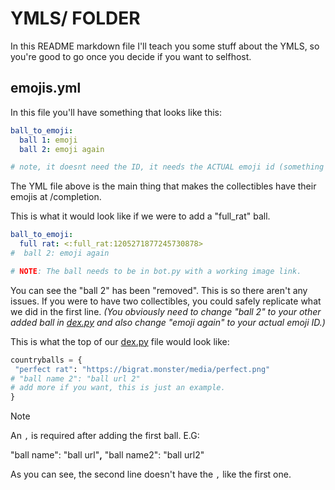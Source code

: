 # YMLS/ FOLDER
In this README markdown file I'll teach you some stuff about the YMLS, so you're good to go once you decide if you want to selfhost.

## emojis.yml
In this file you'll have something that looks like this:
```yml
ball_to_emoji:
  ball 1: emoji
  ball 2: emoji again

# note, it doesnt need the ID, it needs the ACTUAL emoji id (something like <:full_rat:1205271877245730878>), you can get it by doing \:emoji_name: please note that it is CasE SensItivE
```
The YML file above is the main thing that makes the collectibles have their emojis at /completion.

This is what it would look like if we were to add a "full_rat" ball.
```yml
ball_to_emoji:
  full rat: <:full_rat:1205271877245730878>
#  ball 2: emoji again

# NOTE: The ball needs to be in bot.py with a working image link.
```
You can see the "ball 2" has been "removed". This is so there aren't any issues. If you were to have two collectibles, you could safely replicate what we did in the first line. *(You obviously need to change "ball 2" to your other added ball in [dex.py](https://github.com/wascertified/dockerless-dex/blob/main/dex.py) and also change "emoji again" to your actual emoji ID.)*

This is what the top of our [dex.py](https://github.com/wascertified/dockerless-dex/blob/main/dex.py) file would look like:
```py
countryballs = {
 "perfect rat": "https://bigrat.monster/media/perfect.png"
# "ball name 2": "ball url 2"
# add more if you want, this is just an example.
}
```
> [!NOTE]
> An `,` is required after adding the first ball. E.G:
> 
> "ball name": "ball url"**,**
> "ball name2": "ball url2"
> 
> As you can see, the second line doesn't have the `,` like the first one.